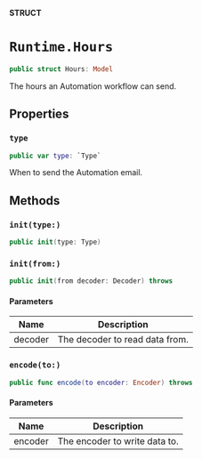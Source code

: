 **STRUCT**

# `Runtime.Hours`

```swift
public struct Hours: Model
```

The hours an Automation workflow can send.

## Properties
### `type`

```swift
public var type: `Type`
```

When to send the Automation email.

## Methods
### `init(type:)`

```swift
public init(type: Type)
```

### `init(from:)`

```swift
public init(from decoder: Decoder) throws
```

#### Parameters

| Name | Description |
| ---- | ----------- |
| decoder | The decoder to read data from. |

### `encode(to:)`

```swift
public func encode(to encoder: Encoder) throws
```

#### Parameters

| Name | Description |
| ---- | ----------- |
| encoder | The encoder to write data to. |